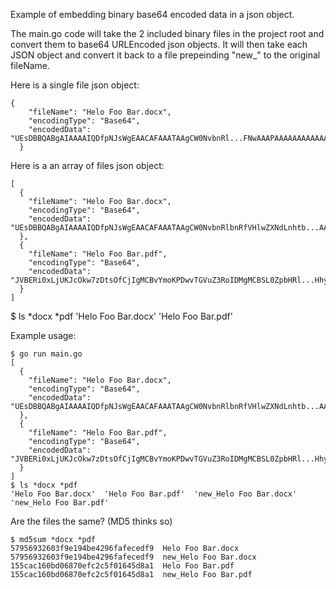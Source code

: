 Example of embedding binary base64 encoded data in a json object.

The main.go code will take the 2 included binary files in the project root and convert them to base64 URLEncoded json objects.  It will then take each JSON object and convert it back to a file prepeinding "new_" to the original fileName.

Here is a single file json object:
```
{
    "fileName": "Helo Foo Bar.docx",
    "encodingType": "Base64",
    "encodedData": "UEsDBBQABgAIAAAAIQDfpNJsWgEAACAFAAATAAgCW0NvbnRl...FNwAAAPAAAAAAAAAAAAAAAAADgfAAB3b3JkL3N0eWxlcy54bWxQSwUGAAAAAAsACwDBAgAAjyoAAAAA"
  }
  ```

Here is a an array of files json object:
```
[
  {
    "fileName": "Helo Foo Bar.docx",
    "encodingType": "Base64",
    "encodedData": "UEsDBBQABgAIAAAAIQDfpNJsWgEAACAFAAATAAgCW0NvbnRlbnRfVHlwZXNdLnhtb...AAADgfAAB3b3JkL3N0eWxlcy54bWxQSwUGAAAAAAsACwDBAgAAjyoAAAAA"
  },
  {
    "fileName": "Helo Foo Bar.pdf",
    "encodingType": "Base64",
    "encodedData": "JVBERi0xLjUKJcOkw7zDtsOfCjIgMCBvYmoKPDwvTGVuZ3RoIDMgMCBSL0ZpbHRl...HhyZWYKODYyNwolJUVPRgo="
  }
]
```
$ ls *docx *pdf
'Helo Foo Bar.docx'  'Helo Foo Bar.pdf'

Example usage:
```
$ go run main.go
[
  {
    "fileName": "Helo Foo Bar.docx",
    "encodingType": "Base64",
    "encodedData": "UEsDBBQABgAIAAAAIQDfpNJsWgEAACAFAAATAAgCW0NvbnRlbnRfVHlwZXNdLnhtb...AAADgfAAB3b3JkL3N0eWxlcy54bWxQSwUGAAAAAAsACwDBAgAAjyoAAAAA"
  },
  {
    "fileName": "Helo Foo Bar.pdf",
    "encodingType": "Base64",
    "encodedData": "JVBERi0xLjUKJcOkw7zDtsOfCjIgMCBvYmoKPDwvTGVuZ3RoIDMgMCBSL0ZpbHRl...HhyZWYKODYyNwolJUVPRgo="
  }
]
$ ls *docx *pdf
'Helo Foo Bar.docx'  'Helo Foo Bar.pdf'  'new_Helo Foo Bar.docx'  'new_Helo Foo Bar.pdf'
```

Are the files the same? (MD5 thinks so)
```
$ md5sum *docx *pdf
57956932603f9e194be4296fafecedf9  Helo Foo Bar.docx
57956932603f9e194be4296fafecedf9  new_Helo Foo Bar.docx
155cac160bd06870efc2c5f01645d8a1  Helo Foo Bar.pdf
155cac160bd06870efc2c5f01645d8a1  new_Helo Foo Bar.pdf
```
